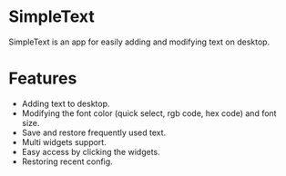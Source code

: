 # SimpleText
SimpleText is an app for easily adding and modifying text on desktop.

# Features
- Adding text to desktop.
- Modifying the font color (quick select, rgb code, hex code) and font size.
- Save and restore frequently used text.
- Multi widgets support.
- Easy access by clicking the widgets.
- Restoring recent config.